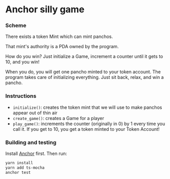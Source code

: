 # Anchor silly game

### Scheme

There exists a token Mint which can mint panchos.

That mint's authority is a PDA owned by the program.

How do you win? Just initialize a Game, increment a counter until it gets to 10, and you win!

When you do, you will get one pancho minted to your token account. The program takes care of initializing everything. Just sit back, relax, and win a pancho.

### Instructions

- `initialize()`: creates the token mint that we will use to make panchos appear out of thin air
- `create_game()`: creates a Game for a player
- `play_game()`: increments the counter (originally in 0) by 1 every time you call it. If you get to 10, you get a token minted to your Token Account!

### Building and testing

Install [Anchor](https://www.anchor-lang.com/docs/installation) first. Then run:

```bash
yarn install
yarn add ts-mocha
anchor test
```
